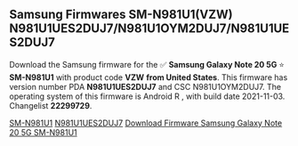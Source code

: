 <h2>Samsung Firmwares SM-N981U1(VZW) N981U1UES2DUJ7/N981U1OYM2DUJ7/N981U1UES2DUJ7</h2>
Download the Samsung firmware for the ✅ <strong>Samsung Galaxy Note 20 5G </strong> ⭐ <strong>SM-N981U1</strong> with product code <strong>VZW</strong> <strong> from United States</strong>. This firmware has version number PDA <strong>N981U1UES2DUJ7</strong> and CSC N981U1OYM2DUJ7. The operating system of this firmware is Android R , with build date 2021-11-03. Changelist <strong>22299729</strong>.


[SM-N981U1](https://samfirm.shop/samsung/model/SM-N981U1)
[N981U1UES2DUJ7](https://samfirm.shop/samsung/pda/N981U1UES2DUJ7)
[Download Firmware Samsung Galaxy Note 20 5G SM-N981U1](https://samfirm.shop/samsung/firmware/471065)
